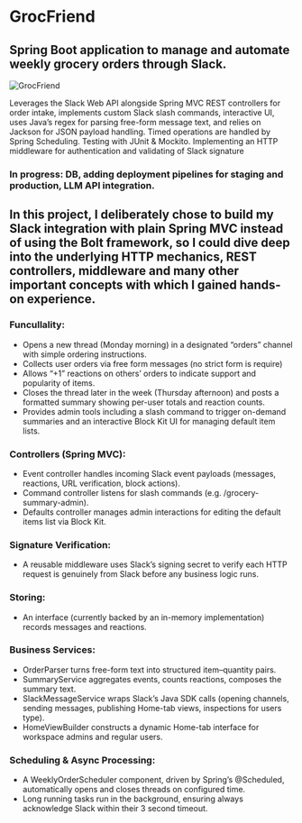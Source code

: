 # GrocFriend
## Spring Boot application to manage and automate weekly grocery orders through Slack.
![GrocFriend](https://github.com/user-attachments/assets/940dce17-7b59-4ded-b9af-60a8b8661b5f)


Leverages the Slack Web API alongside Spring MVC
REST controllers for order intake, implements custom Slack slash commands,
interactive UI, uses Java’s regex for
parsing free-form message text, and relies on Jackson
for JSON payload handling. Timed operations are
handled by Spring Scheduling. Testing with JUnit & Mockito.
Implementing an HTTP middleware for authentication and validating of Slack signature 
### In progress: DB, adding deployment pipelines for staging and production, LLM API integration.


## In this project, I deliberately chose to build my Slack integration with plain Spring MVC instead of using the Bolt framework, so I could dive deep into the underlying HTTP mechanics, REST controllers, middleware and many other important concepts with which I gained hands-on experience.

### Funcullality: 
- Opens a new thread (Monday morning) in a designated “orders” channel with simple ordering instructions.
- Collects user orders via free form messages (no strict form is require)
- Allows “+1” reactions on others’ orders to indicate support and popularity of items.
- Closes the thread later in the week (Thursday afternoon) and posts a formatted summary showing per-user totals and reaction counts.
- Provides admin tools including a slash command to trigger on-demand summaries and an interactive Block Kit UI for managing default item lists.

### Controllers (Spring MVC):
   - Event controller handles incoming Slack event payloads (messages, reactions, URL verification, block actions).
   - Command controller listens for slash commands (e.g. /grocery-summary-admin).
   - Defaults controller manages admin interactions for editing the default items list via Block Kit.

### Signature Verification:
  - A reusable middleware uses Slack’s signing secret to verify each HTTP request is genuinely from Slack before any business logic runs.

### Storing:
  - An interface (currently backed by an in-memory implementation) records messages and reactions.

### Business Services:
 - OrderParser turns free-form text into structured item–quantity pairs.
 - SummaryService aggregates events, counts reactions, composes the summary text.
 - SlackMessageService wraps Slack’s Java SDK calls (opening channels, sending messages, publishing Home-tab views, inspections for users type).
 - HomeViewBuilder constructs a dynamic Home-tab interface for workspace admins and regular users.

### Scheduling & Async Processing:
  - A WeeklyOrderScheduler component, driven by Spring’s @Scheduled, automatically opens and closes threads on configured time.
  - Long running tasks run in the background, ensuring always acknowledge Slack within their 3 second timeout.


   
